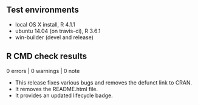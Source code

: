 ## Test environments
* local OS X install, R 4.1.1
* ubuntu 14.04 (on travis-ci), R 3.6.1
* win-builder (devel and release)

## R CMD check results

0 errors | 0 warnings | 0 note

* This release fixes various bugs and removes the defunct link to CRAN.
* It removes the README.html file.
* It provides an updated lifecycle badge.
